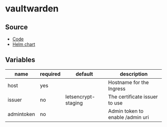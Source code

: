 # vaultwarden

## Source

* [Code](https://github.com/dani-garcia/vaultwarden)
* [Helm chart](https://github.com/k8s-at-home/charts/tree/master/charts/stable/vaultwarden)

## Variables

| name       | required | default             | description
|------------|----------|---------------------|-------------
| host       | yes      |                     | Hostname for the Ingress
| issuer     | no       | letsencrypt-staging | The certificate issuer to use
| admintoken | no       |                     | Admin token to enable /admin uri
